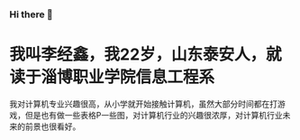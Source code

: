 ### Hi there 👋
# 我叫李经鑫，我22岁，山东泰安人，就读于淄博职业学院信息工程系
我对计算机专业兴趣很高，从小学就开始接触计算机，虽然大部分时间都在打游戏，但是也有做一些表格P一些图，对计算机行业的兴趣很浓厚，对计算机行业未来的前景也很看好。
<!--
**ljx321/ljx321** is a ✨ _special_ ✨ repository because its `README.md` (this file) appears on your GitHub profile.

Here are some ideas to get you started:

- 🔭 I’m currently working on ...
- 🌱 I’m currently learning ...
- 👯 I’m looking to collaborate on ...
- 🤔 I’m looking for help with ...
- 💬 Ask me about ...
- 📫 How to reach me: ...
- 😄 Pronouns: ...
- ⚡ Fun fact: ...
-->
